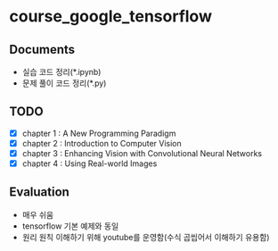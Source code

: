 # course_google_tensorflow
## Documents
- 실습 코드 정리(*.ipynb)
- 문제 풀이 코드 정리(*.py)
## TODO
- [X] chapter 1 : A New Programming Paradigm  
- [X] chapter 2 : Introduction to Computer Vision  
- [X] chapter 3 : Enhancing Vision with Convolutional Neural Networks  
- [X] chapter 4 : Using Real-world Images  

## Evaluation
- 매우 쉬움
- tensorflow 기본 예제와 동일
- 원리 원칙 이해하기 위해 youtube를 운영함(수식 곱씹어서 이해하기 유용함)
